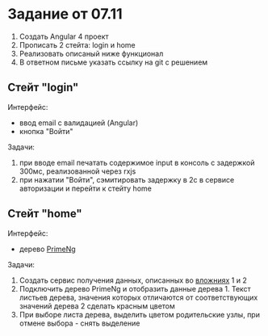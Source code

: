 # Задание от 07.11

1. Создать Angular 4 проект
1. Прописать 2 стейта: login и home
1. Реализовать описаный ниже функционал
1. В ответном письме указать ссылку на git с решением

## Стейт "login"

Интерфейс:

- ввод email с валидацией (Angular)
- кнопка "Войти"

Задачи:

1. при вводе email печатать содержимое input в консоль с задержкой 300мс, реализованной через rxjs
1. при нажатии "Войти", сэмитировать задержку в 2с в сервисе авторизации и перейти к стейту home

## Стейт "home"

Интерфейс:

- дерево [PrimeNg](https://www.primefaces.org/primeng/#/tree)

Задачи:

1. Создать сервис получения данных, описанных во [вложниях]() 1 и 2 
1. Подключить дерево PrimeNg и отобразить данные дерева 1. Текст листьев дерева, значения которых отличаются от соответствующих значений дерева 2 сделать красным цветом
1. При выборе листа дерева, выделить цветом родительские узлы, при отмене выбора - снять выделение
